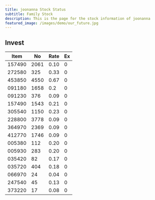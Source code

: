 ```yaml
---
title: joonanna Stock Status
subtitle: Family Stock 
description: This is the page for the stock information of joonanna
featured_image: /images/demo/our_future.jpg
---
```


## Invest

|  Item  | No | Rate | Ex   |
|--------|----|------|------|
| 157490 |2061| 0.10 |    0 | 
| 272580 | 325| 0.33 |    0 |
| 453850 |4550| 0.67 |    0 |
| 091180 |1658| 0.2  |    0 |
| 091230 | 376| 0.09 |    0 | 
| 157490 |1543| 0.21 |    0 | 
| 305540 |1150| 0.23 |    0 | 
| 228800 |3778| 0.09 |    0 |  
| 364970 |2369| 0.09 |    0 |  
| 412770 |1746| 0.09 |    0 | 
| 005380 | 112| 0.20 |    0 | 
| 005930 | 283| 0.20 |    0 | 
| 035420 |  82| 0.17 |    0 | 
| 035720 | 404| 0.18 |    0 | 
| 066970 |  24| 0.04 |    0 | 
| 247540 |  45| 0.13 |    0 | 
| 373220 |  17| 0.08 |    0 | 
